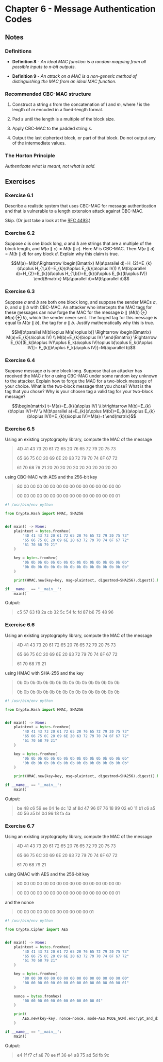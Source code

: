 # Chapter 6 - Message Authentication Codes

## Notes

### Definitions

- **Definition 8** - *An ideal MAC function is a random mapping from all possible inputs to n-bit outputs.*

- **Definition 9** - *An attack on a MAC is a non-generic method of distinguishing the MAC from an ideal MAC function.*

### Recommended CBC-MAC structure

1. Construct a string $s$ from the concatenation of $l$ and $m$, where $l$ is the length of $m$ encoded in a fixed-length format.

2. Pad $s$ until the length is a multiple of the block size.

3. Apply CBC-MAC to the padded string $s$.

4. Output the last ciphertext block, or part of that block. Do not output any of the intermediate values.

### The Horton Principle

*Authenticate what is meant, not what is said.*

## Exercises

### Exercise 6.1

Describe a realistic system that uses CBC-MAC for message authentication and that is vulnerable to a length extension attack against CBC-MAC.

Skip. (Or just take a look at the [RFC 4493](https://www.rfc-editor.org/rfc/rfc4493).)

### Exercise 6.2

Suppose $c$ is one block long, $a$ and $b$ are strings that are a multiple of the block length, and $M(a\parallel c)=M(b\parallel c)$. Here $M$ is CBC-MAC. Then $M(a\parallel d)=M(b\parallel d)$ for any block $d$. Explain why this claim is true.

```math
M(a)=M(b)\Rightarrow 
\begin{Bmatrix}
M(a\parallel d)=H_{2}=E_{k}(d\oplus H_{1,a})=E_{k}(d\oplus E_{k}(a\oplus IV))
\\ 
M(b\parallel d)=H_{2}=E_{k}(d\oplus H_{1,b})=E_{k}(d\oplus E_{k}(b\oplus IV))
\end{Bmatrix}
M(a\parallel d)=M(b\parallel d)
```

### Exercise 6.3

Suppose $a$ and $b$ are both one block long, and suppose the sender MACs $a$, $b$, and $a\parallel b$ with CBC-MAC. An attacker who intercepts the MAC tags for these messages can now forge the MAC for the message $b\parallel (M(b)\oplus M(a)\oplus b)$, which the sender never sent. The forged tag for this message is equal to $M(a\parallel b)$, the tag for $a\parallel b$. Justify mathematically why this is true.

```math
M[b\parallel M(b)\oplus M(a)\oplus b)]
\Rightarrow 
\begin{Bmatrix}
M(a)=E_{k}(a\oplus IV)
\\ 
M(b)=E_{k}(b\oplus IV)
\end{Bmatrix}
\Rightarrow
E_{k}[(E_k(b\oplus IV)\oplus E_k(a\oplus IV)\oplus b)\oplus E_k(b\oplus IV)]=
E_{k}[b\oplus E_k(a\oplus IV)]=M(a\parallel b)
```

### Exercise 6.4

Suppose message $a$ is one block long. Suppose that an attacker has received the MAC $t$ for $a$ using CBC-MAC under some random key unknown to the attacker. Explain how to forge the MAC for a two-block message of your choice. What is the two-block message that you chose? What is the tag that you chose? Why is your chosen tag a valid tag for your two-block message?

```math
\begin{matrix}
t=M(a)=E_{k}(a\oplus IV)
\\
b\rightarrow M(b)=E_{k}(b\oplus IV)=IV
\\ 
M(b\parallel a)=E_{k}(a\oplus M(b))=E_{k}(a\oplus E_{k}(b\oplus IV))=E_{k}(a\oplus IV)=M(a)=t
\end{matrix}
```

### Exercise 6.5
Using an existing cryptography library, compute the MAC of the message

> 4D 41 43 73 20 61 72 65 20 76 65 72 79 20 75 73
>
> 65 66 75 6C 20 69 6E 20 63 72 79 70 74 6F 67 72
>
> 61 70 68 79 21 20 20 20 20 20 20 20 20 20 20 20

using CBC-MAC with AES and the 256-bit key

> 80 00 00 00 00 00 00 00 00 00 00 00 00 00 00 00
>
> 00 00 00 00 00 00 00 00 00 00 00 00 00 00 00 01

```python
#! /usr/bin/env python

from Crypto.Hash import HMAC, SHA256


def main() -> None:
    plaintext = bytes.fromhex(
        "4D 41 43 73 20 61 72 65 20 76 65 72 79 20 75 73"
        "65 66 75 6C 20 69 6E 20 63 72 79 70 74 6F 67 72"
        "61 70 68 79 21"
    )

    key = bytes.fromhex(
        "0b 0b 0b 0b 0b 0b 0b 0b 0b 0b 0b 0b 0b 0b 0b 0b"
        "0b 0b 0b 0b 0b 0b 0b 0b 0b 0b 0b 0b 0b 0b 0b 0b"
    )

    print(HMAC.new(key=key, msg=plaintext, digestmod=SHA256).digest().hex(" "))

if __name__ == "__main__":
    main()
```

Output:

> c5 57 63 f8 2a cb 32 5c 54 fc fd 87 b6 75 48 96

### Exercise 6.6
Using an existing cryptography library, compute the MAC of the message

> 4D 41 43 73 20 61 72 65 20 76 65 72 79 20 75 73
>
> 65 66 75 6C 20 69 6E 20 63 72 79 70 74 6F 67 72
>
> 61 70 68 79 21

using HMAC with SHA-256 and the key

> 0b 0b 0b 0b 0b 0b 0b 0b 0b 0b 0b 0b 0b 0b 0b 0b
>
> 0b 0b 0b 0b 0b 0b 0b 0b 0b 0b 0b 0b 0b 0b 0b 0b

```python
#! /usr/bin/env python

from Crypto.Hash import HMAC, SHA256


def main() -> None:
    plaintext = bytes.fromhex(
        "4D 41 43 73 20 61 72 65 20 76 65 72 79 20 75 73"
        "65 66 75 6C 20 69 6E 20 63 72 79 70 74 6F 67 72"
        "61 70 68 79 21"
    )

    key = bytes.fromhex(
        "0b 0b 0b 0b 0b 0b 0b 0b 0b 0b 0b 0b 0b 0b 0b 0b"
        "0b 0b 0b 0b 0b 0b 0b 0b 0b 0b 0b 0b 0b 0b 0b 0b"
    )

    print(HMAC.new(key=key, msg=plaintext, digestmod=SHA256).digest().hex(" "))

if __name__ == "__main__":
    main()
```

Output:

> be 48 c6 59 ee 04 1e dc 12 af 8d 47 96 07 76 18 99 02 e0 11 b1 c6 a5 40 56 a5 b1 0d 96 18 fa 4a

### Exercise 6.7

Using an existing cryptography library, compute the MAC of the message

> 4D 41 43 73 20 61 72 65 20 76 65 72 79 20 75 73
> 
> 65 66 75 6C 20 69 6E 20 63 72 79 70 74 6F 67 72
> 
> 61 70 68 79 21

using GMAC with AES and the 256-bit key

> 80 00 00 00 00 00 00 00 00 00 00 00 00 00 00 00
> 
> 00 00 00 00 00 00 00 00 00 00 00 00 00 00 00 01

and the nonce

> 00 00 00 00 00 00 00 00 00 00 00 01

```python
#! /usr/bin/env python

from Crypto.Cipher import AES


def main() -> None:
    plaintext = bytes.fromhex(
        "4D 41 43 73 20 61 72 65 20 76 65 72 79 20 75 73"
        "65 66 75 6C 20 69 6E 20 63 72 79 70 74 6F 67 72"
        "61 70 68 79 21"
    )

    key = bytes.fromhex(
        "80 00 00 00 00 00 00 00 00 00 00 00 00 00 00 00"
        "00 00 00 00 00 00 00 00 00 00 00 00 00 00 00 01"
    )

    nonce = bytes.fromhex(
        "00 00 00 00 00 00 00 00 00 00 00 01"
    )

    print(
        AES.new(key=key, nonce=nonce, mode=AES.MODE_GCM).encrypt_and_digest(plaintext)[1].hex(" ")
    )

if __name__ == "__main__":
    main()
```

Output: 

> e4 1f f7 cf a8 70 ee ff 36 e4 a8 75 ad 5d fb 9c
